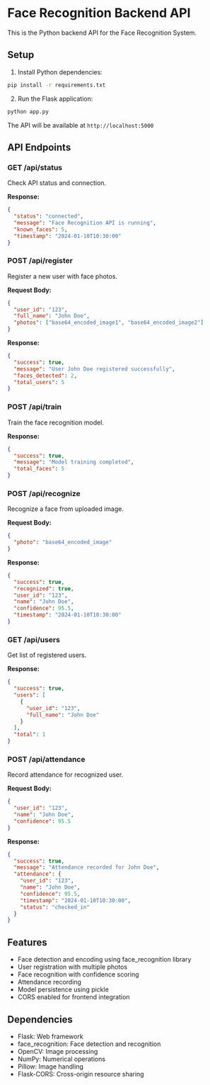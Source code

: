 # Face Recognition Backend API

This is the Python backend API for the Face Recognition System.

## Setup

1. Install Python dependencies:
```bash
pip install -r requirements.txt
```

2. Run the Flask application:
```bash
python app.py
```

The API will be available at `http://localhost:5000`

## API Endpoints

### GET /api/status
Check API status and connection.

**Response:**
```json
{
  "status": "connected",
  "message": "Face Recognition API is running",
  "known_faces": 5,
  "timestamp": "2024-01-10T10:30:00"
}
```

### POST /api/register
Register a new user with face photos.

**Request Body:**
```json
{
  "user_id": "123",
  "full_name": "John Doe",
  "photos": ["base64_encoded_image1", "base64_encoded_image2"]
}
```

**Response:**
```json
{
  "success": true,
  "message": "User John Doe registered successfully",
  "faces_detected": 2,
  "total_users": 5
}
```

### POST /api/train
Train the face recognition model.

**Response:**
```json
{
  "success": true,
  "message": "Model training completed",
  "total_faces": 5
}
```

### POST /api/recognize
Recognize a face from uploaded image.

**Request Body:**
```json
{
  "photo": "base64_encoded_image"
}
```

**Response:**
```json
{
  "success": true,
  "recognized": true,
  "user_id": "123",
  "name": "John Doe",
  "confidence": 95.5,
  "timestamp": "2024-01-10T10:30:00"
}
```

### GET /api/users
Get list of registered users.

**Response:**
```json
{
  "success": true,
  "users": [
    {
      "user_id": "123",
      "full_name": "John Doe"
    }
  ],
  "total": 1
}
```

### POST /api/attendance
Record attendance for recognized user.

**Request Body:**
```json
{
  "user_id": "123",
  "name": "John Doe",
  "confidence": 95.5
}
```

**Response:**
```json
{
  "success": true,
  "message": "Attendance recorded for John Doe",
  "attendance": {
    "user_id": "123",
    "name": "John Doe",
    "confidence": 95.5,
    "timestamp": "2024-01-10T10:30:00",
    "status": "checked_in"
  }
}
```

## Features

- Face detection and encoding using face_recognition library
- User registration with multiple photos
- Face recognition with confidence scoring
- Attendance recording
- Model persistence using pickle
- CORS enabled for frontend integration

## Dependencies

- Flask: Web framework
- face_recognition: Face detection and recognition
- OpenCV: Image processing
- NumPy: Numerical operations
- Pillow: Image handling
- Flask-CORS: Cross-origin resource sharing

